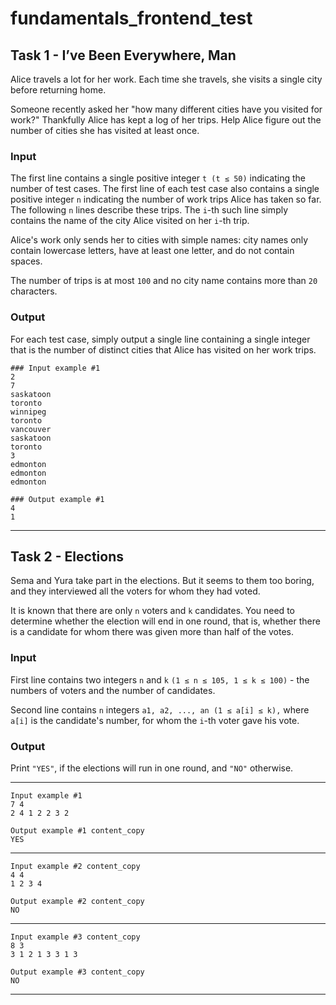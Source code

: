 # fundamentals_frontend_test
## Task 1 - I’ve Been Everywhere, Man
Alice travels a lot for her work. Each time she travels, she visits a single city before returning home.

Someone recently asked her "how many different cities have you visited for work?" Thankfully Alice has kept a log of her trips. Help Alice figure out the number of cities she has visited at least once.

### Input
The first line contains a single positive integer `t (t ≤ 50)` indicating the number of test cases. The first line of each test case also contains a single positive integer `n` indicating the number of work trips Alice has taken so far. The following `n` lines describe these trips. The `i`-th such line simply contains the name of the city Alice visited on her `i`-th trip.

Alice's work only sends her to cities with simple names: city names only contain lowercase letters, have at least one letter, and do not contain spaces.

The number of trips is at most `100` and no city name contains more than `20` characters.

### Output
For each test case, simply output a single line containing a single integer that is the number of distinct cities that Alice has visited on her work trips.

```
### Input example #1
2
7
saskatoon
toronto
winnipeg
toronto
vancouver
saskatoon
toronto
3
edmonton
edmonton
edmonton
```

```
### Output example #1
4
1
```
--- 
## Task 2 - Elections
Sema and Yura take part in the elections. But it seems to them too boring, and they interviewed all the voters for whom they had voted.

It is known that there are only `n` voters and `k` candidates. You need to determine whether the election will end in one round, that is, whether there is a candidate for whom there was given more than half of the votes.

### Input
First line contains two integers `n` and `k` `(1 ≤ n ≤ 105, 1 ≤ k ≤ 100)` - the numbers of voters and the number of candidates.

Second line contains `n` integers `a1, a2, ..., an (1 ≤ a[i] ≤ k),` where `a[i]` is the candidate's number, for whom the `i`-th voter gave his vote.

### Output
Print  `"YES"`, if the elections will run in one round, and `"NO"` otherwise.

---
```
Input example #1
7 4
2 4 1 2 2 3 2
```
```
Output example #1 content_copy
YES
```
---
```
Input example #2 content_copy
4 4
1 2 3 4
```
```
Output example #2 content_copy
NO
```
---
```
Input example #3 content_copy
8 3
3 1 2 1 3 3 1 3
```
```
Output example #3 content_copy
NO
```
---
